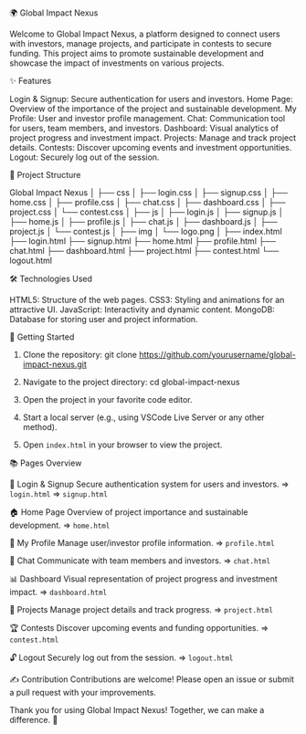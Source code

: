 🌍 Global Impact Nexus

Welcome to Global Impact Nexus, a platform designed to connect users with investors, manage projects, and participate in contests to secure funding. 
This project aims to promote sustainable development and showcase the impact of investments on various projects.

✨ Features

  Login & Signup: Secure authentication for users and investors.
  Home Page: Overview of the importance of the project and sustainable development.
  My Profile: User and investor profile management.
  Chat: Communication tool for users, team members, and investors.
  Dashboard: Visual analytics of project progress and investment impact.
  Projects: Manage and track project details.
  Contests: Discover upcoming events and investment opportunities.
  Logout: Securely log out of the session.

📁 Project Structure

Global Impact Nexus
│
├── css
│   ├── login.css
│   ├── signup.css
│   ├── home.css
│   ├── profile.css
│   ├── chat.css
│   ├── dashboard.css
│   ├── project.css
│   └── contest.css
│
├── js
│   ├── login.js
│   ├── signup.js
│   ├── home.js
│   ├── profile.js
│   ├── chat.js
│   ├── dashboard.js
│   ├── project.js
│   └── contest.js
│
├── img
│   └── logo.png
│
├── index.html
├── login.html
├── signup.html
├── home.html
├── profile.html
├── chat.html
├── dashboard.html
├── project.html
├── contest.html
└── logout.html

🛠️ Technologies Used

  HTML5: Structure of the web pages.
  CSS3: Styling and animations for an attractive UI.
  JavaScript: Interactivity and dynamic content.
  MongoDB: Database for storing user and project information.

🚀 Getting Started

   1. Clone the repository:
         git clone https://github.com/yourusername/global-impact-nexus.git
    
   2. Navigate to the project directory:
         cd global-impact-nexus
    
   3. Open the project in your favorite code editor.
    
   4. Start a local server (e.g., using VSCode Live Server or any other method).

   5. Open `index.html` in your browser to view the project.

📚 Pages Overview

   🔐 Login & Signup
        Secure authentication system for users and investors.
          => `login.html`
          => `signup.html`

   🏠 Home Page
        Overview of project importance and sustainable development.
          => `home.html`

   👤 My Profile
        Manage user/investor profile information.
          => `profile.html`

   💬 Chat
       Communicate with team members and investors.
          => `chat.html`

   📊 Dashboard
       Visual representation of project progress and investment impact.
          => `dashboard.html`

   📁 Projects
       Manage project details and track progress.
          => `project.html`

   🏆 Contests
       Discover upcoming events and funding opportunities.
          => `contest.html`

   🔓 Logout
       Securely log out from the session.
          => `logout.html`

✍️ Contribution
        Contributions are welcome! Please open an issue or submit a pull request with your improvements.


Thank you for using Global Impact Nexus! Together, we can make a difference. 🌟


